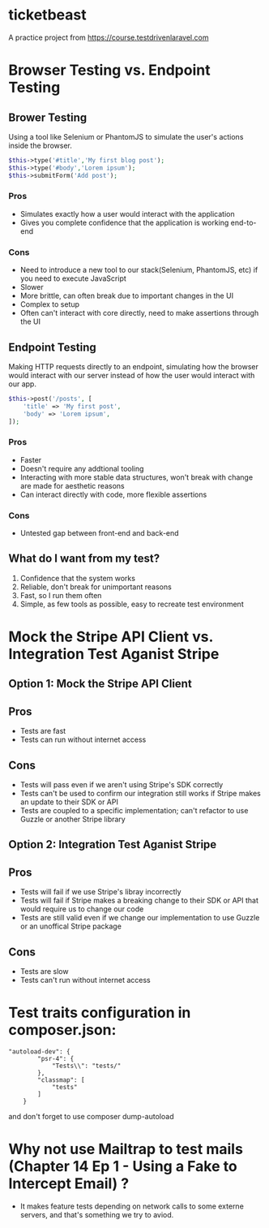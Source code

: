 # ticketbeast

A practice project from https://course.testdrivenlaravel.com

# Browser Testing vs. Endpoint Testing

## Brower Testing

Using a tool like Selenium or PhantomJS to simulate the user's actions inside the browser.

```php
$this->type('#title','My first blog post');
$this->type('#body','Lorem ipsum');
$this->submitForm('Add post');
```

### Pros

-   Simulates exactly how a user would interact with the application
-   Gives you complete confidence that the application is working end-to-end

### Cons

-   Need to introduce a new tool to our stack(Selenium, PhantomJS, etc) if you need to execute JavaScript
-   Slower
-   More brittle, can often break due to important changes in the UI
-   Complex to setup
-   Often can't interact with core directly, need to make assertions through the UI

## Endpoint Testing

Making HTTP requests directly to an endpoint, simulating how the browser would interact with our server instead of how the user would interact with our app.

```php
$this->post('/posts', [
    'title' => 'My first post',
    'body' => 'Lorem ipsum',
]);
```

### Pros

-   Faster
-   Doesn't require any addtional tooling
-   Interacting with more stable data structures, won't break with change are made for aesthetic reasons
-   Can interact directly with code, more flexible assertions

### Cons

-   Untested gap between front-end and back-end

## What do I want from my test?

1. Confidence that the system works
2. Reliable, don't break for unimportant reasons
3. Fast, so I run them often
4. Simple, as few tools as possible, easy to recreate test environment

# Mock the Stripe API Client vs. Integration Test Aganist Stripe

## Option 1: Mock the Stripe API Client

## Pros

-   Tests are fast
-   Tests can run without internet access

## Cons

-   Tests will pass even if we aren't using Stripe's SDK correctly
-   Tests can't be used to confirm our integration still works if Stripe makes an update to their SDK or API
-   Tests are coupled to a specific implementation; can't refactor to use Guzzle or another Stripe library

## Option 2: Integration Test Aganist Stripe

## Pros

-   Tests will fail if we use Stripe's libray incorrectly
-   Tests will fail if Stripe makes a breaking change to their SDK or API that would require us to change our code
-   Tests are still valid even if we change our implementation to use Guzzle or an unoffical Stripe package

## Cons

-   Tests are slow
-   Tests can't run without internet access

# Test traits configuration in composer.json:

```
"autoload-dev": {
        "psr-4": {
            "Tests\\": "tests/"
        },
        "classmap": [
            "tests"
        ]
    }
```

and don't forget to use composer dump-autoload

# Why not use Mailtrap to test mails (Chapter 14 Ep 1 - Using a Fake to Intercept Email) ?

- It makes feature tests depending on network calls to some externe servers, and that's something we try to aviod.
